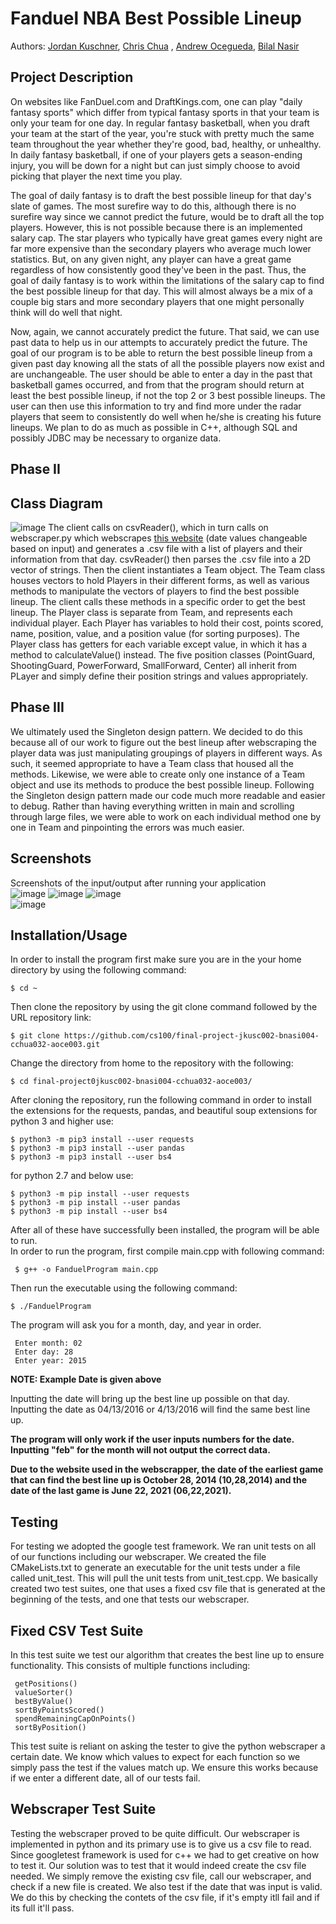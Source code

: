 
# Fanduel NBA Best Possible Lineup
 > 
 
  Authors: [Jordan Kuschner](https://github.com/marinersjk00),  [Chris Chua](https://github.com/cchua00) , [Andrew Ocegueda](https://github.com/xTh3Unkn0wnx), [Bilal Nasir](https://github.com/noshotbigjuicersbilal151)
 

 



## Project Description


On websites like FanDuel.com and DraftKings.com, one can play "daily fantasy sports" which differ from typical fantasy sports in that your team is only your team for one day. In regular fantasy basketball, when you draft your team at the start of the year, you're stuck with pretty much the same team throughout the year whether they're good, bad, healthy, or unhealthy. In daily fantasy basketball, if one of your players gets a season-ending injury, you will be down for a night but can just simply choose to avoid picking that player the next time you play.

The goal of daily fantasy is to draft the best possible lineup for that day's slate of games. The most surefire way to do this, although there is no surefire way since we cannot predict the future, would be to draft all the top players. However, this is not possible because there is an implemented salary cap. The star players who typically have great games every night are far more expensive than the secondary players who average much lower statistics. But, on any given night, any player can have a great game regardless of how consistently good they've been in the past. Thus, the goal of daily fantasy is to work within the limitations of the salary cap to find the best possible lineup for that day. This will almost always be a mix of a couple big stars and more secondary players that one might personally think will do well that night.

Now, again, we cannot accurately predict the future. That said, we can use past data to help us in our attempts to accurately predict the future. The goal of our program is to be able to return the best possible lineup from a given past day knowing all the stats of all the possible players now exist and are unchangeable. The user should be able to enter a day in the past that basketball games occurred, and from that the program should return at least the best possible lineup, if not the top 2 or 3 best possible lineups. The user can then use this information to try and find more under the radar players that seem to consistently do well when he/she is creating his future lineups. We plan to do as much as possible in C++, although SQL and possibly JDBC may be necessary to organize data.

  ## Phase II

## Class Diagram
![image](https://github.com/cs100/final-project-jkusc002-bnasi004-cchua032-aoce003/blob/a7e4bae0d7e328749fb3792b512f8fae37c6bc58/UML%20Diagram.png)
 The client calls on csvReader(), which in turn calls on webscraper.py which webscrapes [this website](http://rotoguru1.com/cgi-bin/hyday.pl?game=fd&mon=2&day=22&year=2021&scsv=) (date values changeable based on input) and generates a .csv file with a list of players and their information from that day. csvReader() then parses the .csv file into a 2D vector of strings. Then the client instantiates a Team object. The Team class houses vectors to hold Players in their different forms, as well as various methods to manipulate the vectors of players to find the best possible lineup. The client calls these methods in a specific order to get the best lineup. The Player class is separate from Team, and represents each individual player. Each Player has variables to hold their cost, points scored, name, position, value, and a position value (for sorting purposes). The Player class has getters for each variable except value, in which it has a method to calculateValue() instead. The five position classes (PointGuard, ShootingGuard, PowerForward, SmallForward, Center) all inherit from PLayer and simply define their position strings and values appropriately.
 
 ## Phase III
We ultimately used the Singleton design pattern. We decided to do this because all of our work to figure out the best lineup after webscraping the player data was just manipulating groupings of players in different ways. As such, it seemed appropriate to have a Team class that housed all the methods. Likewise, we were able to create only one instance of a Team object and use its methods to produce the best possible lineup. Following the Singleton design pattern made our code much more readable and easier to debug. Rather than having everything written in main and scrolling through large files, we were able to work on each individual method one by one in Team and pinpointing the errors was much easier. 

 
 
 ## Screenshots
 Screenshots of the input/output after running your application  
 ![image](https://github.com/cs100/final-project-jkusc002-bnasi004-cchua032-aoce003/blob/7817f44d513d62728e6639029c085bd51b58ed6a/output1.png)
 ![image](https://github.com/cs100/final-project-jkusc002-bnasi004-cchua032-aoce003/blob/a7e4bae0d7e328749fb3792b512f8fae37c6bc58/output2.png)
 ![image](https://github.com/cs100/final-project-jkusc002-bnasi004-cchua032-aoce003/blob/a7e4bae0d7e328749fb3792b512f8fae37c6bc58/output3.png)  
 ![image](https://github.com/cs100/final-project-jkusc002-bnasi004-cchua032-aoce003/blob/a7e4bae0d7e328749fb3792b512f8fae37c6bc58/output4.png)
 ## Installation/Usage 
 In order to install the program first make sure you are in the your home directory by using the following command:
   ```
   $ cd ~ 
   ```
   Then clone the repository by using the git clone command followed by the URL repository link:
   ```
   $ git clone https://github.com/cs100/final-project-jkusc002-bnasi004-cchua032-aoce003.git
   ```
   Change the directory from home to the repository with the following: 
   ``` 
   $ cd final-project0jkusc002-bnasi004-cchua032-aoce003/ 
   ```
   After cloning the repository, run the following command in order to install the extensions for the requests, pandas, and beautiful soup extensions for python 3 and higher use: 
   ```
   $ python3 -m pip3 install --user requests
   $ python3 -m pip3 install --user pandas
   $ python3 -m pip3 install --user bs4
   ```
   for python 2.7 and below use:
   ``` 
   $ python3 -m pip install --user requests
   $ python3 -m pip install --user pandas
   $ python3 -m pip install --user bs4
   ```
  After all of these have successfully been installed, the program will be able to run.   
  In order to run the program, first compile main.cpp with following command:   
  ```
   $ g++ -o FanduelProgram main.cpp 
   ```
    
  Then run the executable using the following command: 
   ``` 
   $ ./FanduelProgram
   ```
   The program will ask you for a month, day, and year in order.
  ```  
   Enter month: 02
   Enter day: 28 
   Enter year: 2015 
  ``` 
  **NOTE: Example Date is given above**
  
  Inputting the date will bring up the best line up possible on that day.  
  Inputting the date as 04/13/2016 or 4/13/2016 will find the same best line up.  
  
  **The program will only work if the user inputs numbers for the date.**   
  **Inputting "feb" for the month will not output the correct data.**  
  
  __Due to the website used in the webscrapper, the date of the earliest game that can find the best line up is October 28, 2014 (10,28,2014) and the date of the last game is     June 22, 2021 (06,22,2021).__
 
  ## Testing
  For testing we adopted the google test framework. We ran unit tests on all of our functions including our webscraper. We created the file CMakeLists.txt to generate an executable for the unit tests under a file called unit_test. This will pull the unit tests from unit_test.cpp. 
  We basically created two test suites, one that uses a fixed csv file that is generated at the beginning of the tests, and one that tests our webscraper. 
  
  ## Fixed CSV Test Suite
  In this test suite we test our algorithm that creates the best line up to ensure functionality. This consists of multiple functions including: 
  ```
   getPositions()
   valueSorter()
   bestByValue()
   sortByPointsScored()
   spendRemainingCapOnPoints()
   sortByPosition()
  ``` 
  This test suite is reliant on asking the tester to give the python webscraper a certain date. We know which values to expect for each function so we simply pass the test if the values match up. We ensure this works because if we enter a different date, all of our tests fail. 
  
  ## Webscraper Test Suite
  Testing the webscraper proved to be quite difficult. Our webscraper is implemented in python and its primary use is to give us a csv file to read. Since googletest framework is used for c++ we had to get creative on how to test it. Our solution was to test that it would indeed create the csv file needed. We simply remove the existing csv file, call our webscraper, and check if a new file is created. We also test if the date that was input is valid. We do this by checking the contets of the csv file, if it's empty itll fail and if its full it'll pass.

 
